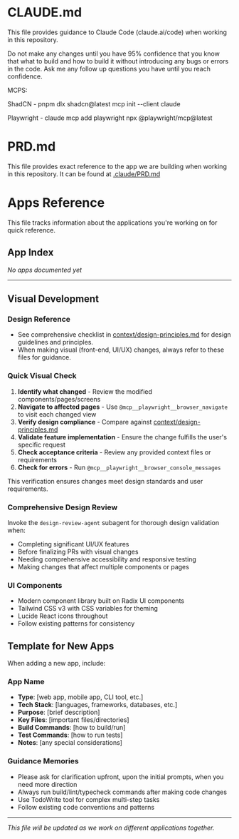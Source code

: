 # CLAUDE.md

This file provides guidance to Claude Code (claude.ai/code) when working in this repository. 

Do not make any changes until you have 95% confidence that you know that what to build and how to build it without introducing any bugs or errors in the code. Ask me any follow up questions you have until you reach confidence. 

MCPS:

ShadCN - pnpm dlx shadcn@latest mcp init --client claude




Playwright - claude mcp add playwright npx @playwright/mcp@latest

# PRD.md

This file provides exact reference to the app we are building when working in this repository. It can be found at [.claude/PRD.md](.claude/PRD.md)

# Apps Reference

This file tracks information about the applications you're working on for quick reference.

## App Index

*No apps documented yet*

---
## Visual Development

### Design Reference
- See comprehensive checklist in [context/design-principles.md](context/design-principles.md) for design guidelines and principles.
- When making visual (front-end, UI/UX) changes, always refer to these files for guidance.

### Quick Visual Check
1. **Identify what changed** - Review the modified components/pages/screens
2. **Navigate to affected pages** - Use `@mcp__playwright__browser_navigate` to visit each changed view
3. **Verify design compliance** - Compare against [context/design-principles.md](context/design-principles.md)
4. **Validate feature implementation** - Ensure the change fulfills the user's specific request
5. **Check acceptance criteria** - Review any provided context files or requirements
6. **Check for errors** - Run `@mcp__playwright__browser_console_messages`

This verification ensures changes meet design standards and user requirements.

### Comprehensive Design Review
Invoke the `design-review-agent` subagent for thorough design validation when:
- Completing significant UI/UX features
- Before finalizing PRs with visual changes
- Needing comprehensive accessibility and responsive testing
- Making changes that affect multiple components or pages

### UI Components
- Modern component library built on Radix UI components
- Tailwind CSS v3 with CSS variables for theming
- Lucide React icons throughout
- Follow existing patterns for consistency

## Template for New Apps

When adding a new app, include:

### App Name
- **Type**: [web app, mobile app, CLI tool, etc.]
- **Tech Stack**: [languages, frameworks, databases, etc.]
- **Purpose**: [brief description]
- **Key Files**: [important files/directories]
- **Build Commands**: [how to build/run]
- **Test Commands**: [how to run tests]
- **Notes**: [any special considerations]



### Guidance Memories
- Please ask for clarification upfront, upon the initial prompts, when you need more direction
- Always run build/lint/typecheck commands after making code changes
- Use TodoWrite tool for complex multi-step tasks
- Follow existing code conventions and patterns

---

*This file will be updated as we work on different applications together.*